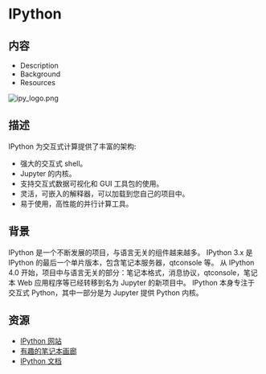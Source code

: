 # IPython

## 内容

- Description
- Background
- Resources

![ipy_logo.png](https://jupyter.readthedocs.io/en/latest/_images/ipy_logo.png)

## 描述

IPython 为交互式计算提供了丰富的架构:

- 强大的交互式 shell。
- Jupyter 的内核。
- 支持交互式数据可视化和 GUI 工具包的使用。
- 灵活，可嵌入的解释器，可以加载到您自己的项目中。
- 易于使用，高性能的并行计算工具。

## 背景

IPython 是一个不断发展的项目，与语言无关的组件越来越多。
IPython 3.x 是 IPython 的最后一个单片版本，包含笔记本服务器，qtconsole 等。
从 IPython 4.0 开始，项目中与语言无关的部分：笔记本格式，消息协议，qtconsole，笔记本 Web 应用程序等已经转移到名为 Jupyter 的新项目中。
IPython 本身专注于交互式 Python，其中一部分是为 Jupyter 提供 Python 内核。

## 资源

- [IPython 网站](https://ipython.org/)
- [有趣的笔记本画廊](https://github.com/jupyter/jupyter/wiki/A-gallery-of-interesting-Jupyter-Notebooks)
- [IPython 文档](http://ipython.readthedocs.io/en/stable/)
